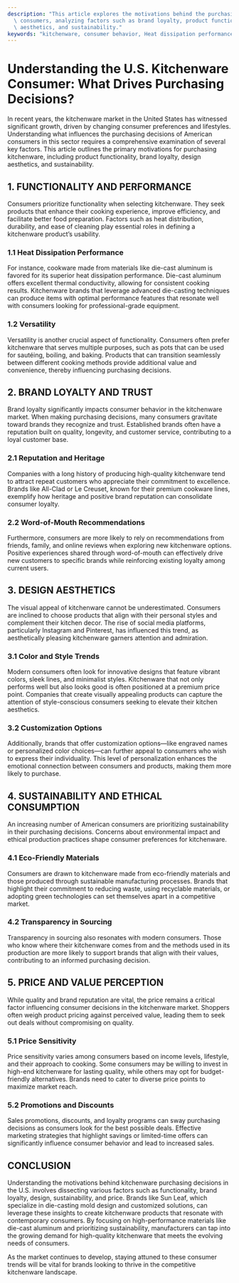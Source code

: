 ```yaml
---
description: "This article explores the motivations behind the purchasing decisions of U.S. kitchenware\
  \ consumers, analyzing factors such as brand loyalty, product functionality, design\
  \ aesthetics, and sustainability."
keywords: "kitchenware, consumer behavior, Heat dissipation performance, Die-cast aluminum"
---
```

# Understanding the U.S. Kitchenware Consumer: What Drives Purchasing Decisions?

In recent years, the kitchenware market in the United States has witnessed significant growth, driven by changing consumer preferences and lifestyles. Understanding what influences the purchasing decisions of American consumers in this sector requires a comprehensive examination of several key factors. This article outlines the primary motivations for purchasing kitchenware, including product functionality, brand loyalty, design aesthetics, and sustainability.

## 1. FUNCTIONALITY AND PERFORMANCE

Consumers prioritize functionality when selecting kitchenware. They seek products that enhance their cooking experience, improve efficiency, and facilitate better food preparation. Factors such as heat distribution, durability, and ease of cleaning play essential roles in defining a kitchenware product’s usability. 

### 1.1 Heat Dissipation Performance

For instance, cookware made from materials like die-cast aluminum is favored for its superior heat dissipation performance. Die-cast aluminum offers excellent thermal conductivity, allowing for consistent cooking results. Kitchenware brands that leverage advanced die-casting techniques can produce items with optimal performance features that resonate well with consumers looking for professional-grade equipment.

### 1.2 Versatility

Versatility is another crucial aspect of functionality. Consumers often prefer kitchenware that serves multiple purposes, such as pots that can be used for sautéing, boiling, and baking. Products that can transition seamlessly between different cooking methods provide additional value and convenience, thereby influencing purchasing decisions.

## 2. BRAND LOYALTY AND TRUST

Brand loyalty significantly impacts consumer behavior in the kitchenware market. When making purchasing decisions, many consumers gravitate toward brands they recognize and trust. Established brands often have a reputation built on quality, longevity, and customer service, contributing to a loyal customer base.

### 2.1 Reputation and Heritage

Companies with a long history of producing high-quality kitchenware tend to attract repeat customers who appreciate their commitment to excellence. Brands like All-Clad or Le Creuset, known for their premium cookware lines, exemplify how heritage and positive brand reputation can consolidate consumer loyalty.

### 2.2 Word-of-Mouth Recommendations

Furthermore, consumers are more likely to rely on recommendations from friends, family, and online reviews when exploring new kitchenware options. Positive experiences shared through word-of-mouth can effectively drive new customers to specific brands while reinforcing existing loyalty among current users.

## 3. DESIGN AESTHETICS

The visual appeal of kitchenware cannot be underestimated. Consumers are inclined to choose products that align with their personal styles and complement their kitchen decor. The rise of social media platforms, particularly Instagram and Pinterest, has influenced this trend, as aesthetically pleasing kitchenware garners attention and admiration.

### 3.1 Color and Style Trends

Modern consumers often look for innovative designs that feature vibrant colors, sleek lines, and minimalist styles. Kitchenware that not only performs well but also looks good is often positioned at a premium price point. Companies that create visually appealing products can capture the attention of style-conscious consumers seeking to elevate their kitchen aesthetics.

### 3.2 Customization Options

Additionally, brands that offer customization options—like engraved names or personalized color choices—can further appeal to consumers who wish to express their individuality. This level of personalization enhances the emotional connection between consumers and products, making them more likely to purchase.

## 4. SUSTAINABILITY AND ETHICAL CONSUMPTION

An increasing number of American consumers are prioritizing sustainability in their purchasing decisions. Concerns about environmental impact and ethical production practices shape consumer preferences for kitchenware.

### 4.1 Eco-Friendly Materials

Consumers are drawn to kitchenware made from eco-friendly materials and those produced through sustainable manufacturing processes. Brands that highlight their commitment to reducing waste, using recyclable materials, or adopting green technologies can set themselves apart in a competitive market.

### 4.2 Transparency in Sourcing

Transparency in sourcing also resonates with modern consumers. Those who know where their kitchenware comes from and the methods used in its production are more likely to support brands that align with their values, contributing to an informed purchasing decision.

## 5. PRICE AND VALUE PERCEPTION

While quality and brand reputation are vital, the price remains a critical factor influencing consumer decisions in the kitchenware market. Shoppers often weigh product pricing against perceived value, leading them to seek out deals without compromising on quality.

### 5.1 Price Sensitivity

Price sensitivity varies among consumers based on income levels, lifestyle, and their approach to cooking. Some consumers may be willing to invest in high-end kitchenware for lasting quality, while others may opt for budget-friendly alternatives. Brands need to cater to diverse price points to maximize market reach.

### 5.2 Promotions and Discounts

Sales promotions, discounts, and loyalty programs can sway purchasing decisions as consumers look for the best possible deals. Effective marketing strategies that highlight savings or limited-time offers can significantly influence consumer behavior and lead to increased sales.

## CONCLUSION

Understanding the motivations behind kitchenware purchasing decisions in the U.S. involves dissecting various factors such as functionality, brand loyalty, design, sustainability, and price. Brands like Sun Leaf, which specialize in die-casting mold design and customized solutions, can leverage these insights to create kitchenware products that resonate with contemporary consumers. By focusing on high-performance materials like die-cast aluminum and prioritizing sustainability, manufacturers can tap into the growing demand for high-quality kitchenware that meets the evolving needs of consumers.

As the market continues to develop, staying attuned to these consumer trends will be vital for brands looking to thrive in the competitive kitchenware landscape.

